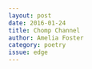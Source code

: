 ```yaml
---
layout: post 
date: 2016-01-24
title: Chomp Channel
author: Amelia Foster
category: poetry
issue: edge
---
```

